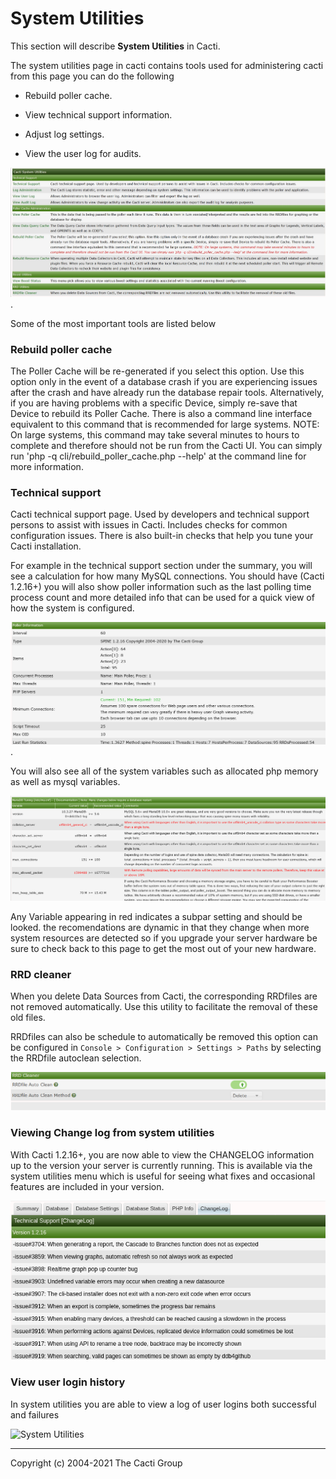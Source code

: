 # System Utilities

This section will describe **System Utilities** in Cacti.

The system utilities page in cacti contains tools used for administering
cacti from this page you can do the following

- Rebuild poller cache.

- View technical support information.

- Adjust log settings.

- View the user log for audits.

![System Utilities](images/system-utilities.png).

Some of the most important tools are listed below

### Rebuild poller cache

The Poller Cache will be re-generated if you select this option. Use this
option only in the event of a database crash if you are experiencing issues
after the crash and have already run the database repair tools. Alternatively,
if you are having problems with a specific Device, simply re-save that Device
to rebuild its Poller Cache. There is also a command line interface equivalent
to this command that is recommended for large systems. NOTE: On large systems,
this command may take several minutes to hours to complete and therefore
should not be run from the Cacti UI. You can simply run
'php -q cli/rebuild_poller_cache.php --help' at the command line for more
information.

### Technical support

Cacti technical support page.  Used by developers and technical support
persons to assist with issues in Cacti.  Includes checks for common
configuration issues.  There is also built-in checks that help you tune
your Cacti installation.

For example in the technical support section under the summary, you will see a
calculation for how many MySQL connections. You should have (Cacti 1.2.16+)
you will also show poller information such as the last polling time process
count and more detailed info that can be used for a quick view of how the
system is configured.

![System Utilities](images/system-utilities-poller.png).

You will also see all of the system variables such as allocated php memory
as well as mysql variables.

![System Utilities](images/system-utilities-db.png)

Any Variable appearing in red indicates a subpar setting and should be looked.
the recomendations are dynamic in that they change when more system resources are
detected so if you upgrade your server hardware be sure to check back to this page
to get the most out of your new hardware.

### RRD cleaner

When you delete Data Sources from Cacti, the corresponding RRDfiles are not
removed automatically. Use this utility to facilitate the removal of
these old files.

RRDfiles can also be schedule to automatically be removed this option can
be configured in `Console > Configuration > Settings > Paths` by selecting
the RRDfile autoclean selection.

![System Utilities](images/rrd-autoclean.png)

### Viewing Change log from system utilities

With Cacti 1.2.16+, you are now able to view the CHANGELOG information up to the
version your server is currently running.  This is available via the system
utilities menu which is useful for seeing what fixes and occasional features are
included in your version.

![System Utilities](images/change-log-sysutils.png)

### View user login history

In system utilities you are able to view a log of user logins both successful and failures

![System Utilities](images/system-utilities-viewulog.png)

---
Copyright (c) 2004-2021 The Cacti Group
